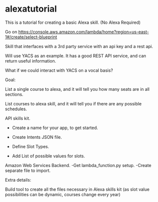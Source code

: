 # alexatutorial
This is a tutorial for creating a basic Alexa skill. (No Alexa Required)


Go on https://console.aws.amazon.com/lambda/home?region=us-east-1#/create/select-blueprint

Skill that interfaces with a 3rd party service with an api key and a rest api.


Will use YACS as an example. It has a good REST API service, and can return useful information.

What if we could interact with YACS on a vocal basis?

Goal: 

List a single course to alexa, and it will tell you how many seats are in all sections.

List courses to alexa skill, and it will tell you if there are any possible schedules.


API skills kit.
- Create a name for your app, to get started.

- Create Intents JSON file.

- Define Slot Types.

- Add List of possible values for slots.



Amazon Web Services Backend.
-Get lambda_function.py setup.
-Create separate file to import.


Extra details:

Build tool to create all the files necessary in Alexa skills kit (as slot value possibilities can be dynamic, courses change every year)

